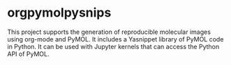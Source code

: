 # orgpymolpysnips

This project supports the generation of reproducible molecular images using org-mode and PyMOL.
It includes a Yasnippet library of PyMOL code in Python.
It can be used with Jupyter kernels that can access the Python API of PyMOL.


